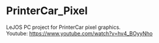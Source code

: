 # PrinterCar_Pixel
LeJOS PC project for PrinterCar pixel graphics.<br>
Youtube: https://www.youtube.com/watch?v=hv4_BOyyNho
